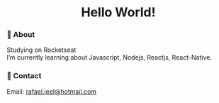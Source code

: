 <h1 align="center">
    Hello World!
</h1>


### :robot: About
Studying on Rocketseat </br>
I’m currently learning about Javascript, Nodejs, Reactjs, React-Native.
 
 ### :email: Contact
 Email: rafael.ieel@hotmail.com</br>
 

 
<!--
**Rvkash/rvkash** is a ✨ _special_ ✨ repository because its `README.md` (this file) appears on your GitHub profile.
